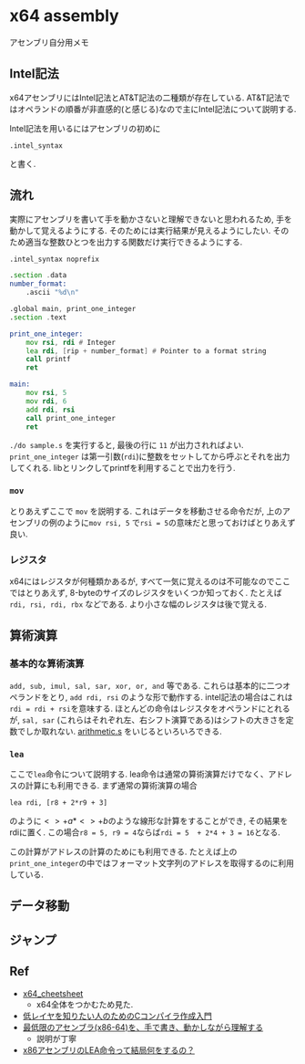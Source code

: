 # x64 assembly

アセンブリ自分用メモ

## Intel記法
x64アセンブリにはIntel記法とAT&T記法の二種類が存在している. 
AT&T記法ではオペランドの順番が非直感的(と感じる)なので主にIntel記法について説明する.

Intel記法を用いるにはアセンブリの初めに 
```
.intel_syntax
```
と書く. 

## 流れ
実際にアセンブリを書いて手を動かさないと理解できないと思われるため, 手を動かして覚えるようにする. そのためには実行結果が見えるようにしたい. そのため適当な整数ひとつを出力する関数だけ実行できるようにする. 

```asm
.intel_syntax noprefix

.section .data
number_format:
    .ascii "%d\n"

.global main, print_one_integer
.section .text

print_one_integer:
    mov rsi, rdi # Integer
    lea rdi, [rip + number_format] # Pointer to a format string
    call printf
    ret

main:
    mov rsi, 5
    mov rdi, 6
    add rdi, rsi
    call print_one_integer
    ret
```

`./do sample.s` を実行すると, 最後の行に `11` が出力されればよい. 
`print_one_integer` は第一引数(`rdi`)に整数をセットしてから呼ぶとそれを出力してくれる. libとリンクしてprintfを利用することで出力を行う. 

### `mov` 
とりあえずここで `mov` を説明する.
これはデータを移動させる命令だが, 上のアセンブリの例のように`mov rsi, 5`
で`rsi = 5`の意味だと思っておけばとりあえず良い. 

### レジスタ
x64にはレジスタが何種類かあるが, すべて一気に覚えるのは不可能なのでここではとりあえず, 8-byteのサイズのレジスタをいくつか知っておく. たとえば `rdi, rsi, rdi, rbx` などである. より小さな幅のレジスタは後で覚える. 

## 算術演算

### 基本的な算術演算
`add, sub, imul, sal, sar, xor, or, and` 等である. これらは基本的に二つオペランドをとり, `add rdi, rsi` のような形で動作する. intel記法の場合はこれは`rdi = rdi + rsi`を意味する. ほとんどの命令はレジスタをオペランドにとれるが, `sal, sar` (これらはそれぞれ左、右シフト演算である)はシフトの大きさを定数でしか取れない. [arithmetic.s](src/arithmetic.s) をいじるといろいろできる. 

### `lea`
ここで`lea`命令について説明する. 
lea命令は通常の算術演算だけでなく、アドレスの計算にも利用できる. まず通常の算術演算の場合

```
lea rdi, [r8 + 2*r9 + 3]
```

のように$<> + a*<> + b$のような線形な計算をすることができ, その結果をrdiに置く. この場合`r8 = 5, r9 = 4`ならば`rdi = 5  + 2*4 + 3 = 16`となる.

この計算がアドレスの計算のためにも利用できる. たとえば上の`print_one_integer`の中ではフォーマット文字列のアドレスを取得するのに利用している. 

## データ移動

## ジャンプ

## Ref
- [x64_cheetsheet](https://cs.brown.edu/courses/cs033/docs/guides/x64_cheatsheet.pdf)
    - x64全体をつかむため見た. 
- [低レイヤを知りたい人のためのCコンパイラ作成入門](https://www.sigbus.info/compilerbook)
- [最低限のアセンブラ(x86-64)を、手で書き、動かしながら理解する](https://3iz.jp/try-assembly.html)
    - 説明が丁寧
- [x86アセンブリのLEA命令って結局何をするの？](https://fromnand.hatenadiary.jp/entry/2020/02/28/003654)
